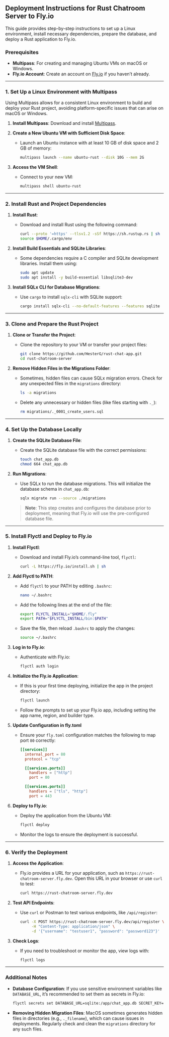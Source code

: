 ## Deployment Instructions for Rust Chatroom Server to Fly.io

This guide provides step-by-step instructions to set up a Linux environment, install necessary dependencies, prepare the database, and deploy a Rust application to Fly.io.

### Prerequisites

- **Multipass**: For creating and managing Ubuntu VMs on macOS or Windows.
- **Fly.io Account**: Create an account on [Fly.io](https://fly.io) if you haven’t already.

---

### 1. Set Up a Linux Environment with Multipass

Using Multipass allows for a consistent Linux environment to build and deploy your Rust project, avoiding platform-specific issues that can arise on macOS or Windows.

1. **Install Multipass**: Download and install [Multipass](https://multipass.run/).

2. **Create a New Ubuntu VM with Sufficient Disk Space**:
   - Launch an Ubuntu instance with at least 10 GB of disk space and 2 GB of memory:

     ```bash
     multipass launch --name ubuntu-rust --disk 10G --mem 2G
     ```

3. **Access the VM Shell**:
   - Connect to your new VM:

     ```bash
     multipass shell ubuntu-rust
     ```

---

### 2. Install Rust and Project Dependencies

1. **Install Rust**:
   - Download and install Rust using the following command:

     ```bash
     curl --proto '=https' --tlsv1.2 -sSf https://sh.rustup.rs | sh
     source $HOME/.cargo/env
     ```

2. **Install Build Essentials and SQLite Libraries**:
   - Some dependencies require a C compiler and SQLite development libraries. Install them using:

     ```bash
     sudo apt update
     sudo apt install -y build-essential libsqlite3-dev
     ```

3. **Install SQLx CLI for Database Migrations**:
   - Use `cargo` to install `sqlx-cli` with SQLite support:

     ```bash
     cargo install sqlx-cli --no-default-features --features sqlite
     ```

---

### 3. Clone and Prepare the Rust Project

1. **Clone or Transfer the Project**:

   - Clone the repository to your VM or transfer your project files:

     ```bash
     git clone https://github.com/HesterG/rust-chat-app.git
     cd rust-chatroom-server
     ```

2. **Remove Hidden Files in the Migrations Folder**:
   - Sometimes, hidden files can cause SQLx migration errors. Check for any unexpected files in the `migrations` directory:

     ```bash
     ls -a migrations
     ```

   - Delete any unnecessary or hidden files (like files starting with `._`):

     ```bash
     rm migrations/._0001_create_users.sql
     ```

---

### 4. Set Up the Database Locally

1. **Create the SQLite Database File**:
   - Create the SQLite database file with the correct permissions:

     ```bash
     touch chat_app.db
     chmod 664 chat_app.db
     ```

2. **Run Migrations**:
   - Use SQLx to run the database migrations. This will initialize the database schema in `chat_app.db`:

     ```bash
     sqlx migrate run --source ./migrations
     ```

   > **Note**: This step creates and configures the database prior to deployment, meaning that Fly.io will use the pre-configured database file.

---

### 5. Install Flyctl and Deploy to Fly.io

1. **Install Flyctl**:
   - Download and install Fly.io’s command-line tool, `flyctl`:

     ```bash
     curl -L https://fly.io/install.sh | sh
     ```

2. **Add Flyctl to PATH**:
   - Add `flyctl` to your PATH by editing `.bashrc`:

     ```bash
     nano ~/.bashrc
     ```

   - Add the following lines at the end of the file:

     ```bash
     export FLYCTL_INSTALL="$HOME/.fly"
     export PATH="$FLYCTL_INSTALL/bin:$PATH"
     ```

   - Save the file, then reload `.bashrc` to apply the changes:

     ```bash
     source ~/.bashrc
     ```

3. **Log in to Fly.io**:
   - Authenticate with Fly.io:

     ```bash
     flyctl auth login
     ```

4. **Initialize the Fly.io Application**:
   - If this is your first time deploying, initialize the app in the project directory:

     ```bash
     flyctl launch
     ```

   - Follow the prompts to set up your Fly.io app, including setting the app name, region, and builder type.

5. **Update Configuration in fly.toml**
   - Ensure your `fly.toml` configuration matches the following to map port `80` correctly:

     ```toml
     [[services]]
       internal_port = 80
       protocol = "tcp"

       [[services.ports]]
         handlers = ["http"]
         port = 80

       [[services.ports]]
         handlers = ["tls", "http"]
         port = 443
     ```

6. **Deploy to Fly.io**:
   - Deploy the application from the Ubuntu VM:

     ```bash
     flyctl deploy
     ```

   - Monitor the logs to ensure the deployment is successful.

---

### 6. Verify the Deployment

1. **Access the Application**:
   - Fly.io provides a URL for your application, such as `https://rust-chatroom-server.fly.dev`. Open this URL in your browser or use `curl` to test:

     ```bash
     curl https://rust-chatroom-server.fly.dev
     ```

2. **Test API Endpoints**:
   - Use `curl` or Postman to test various endpoints, like `/api/register`:

     ```bash
     curl -X POST https://rust-chatroom-server.fly.dev/api/register \
          -H "Content-Type: application/json" \
          -d '{"username": "testuser1", "password": "password123"}'
     ```

3. **Check Logs**:
   - If you need to troubleshoot or monitor the app, view logs with:

     ```bash
     flyctl logs
     ```

---

### Additional Notes

- **Database Configuration**: If you use sensitive environment variables like `DATABASE_URL`, it’s recommended to set them as secrets in Fly.io:

  ```bash
  flyctl secrets set DATABASE_URL=sqlite:/app/chat_app.db SECRET_KEY=your_secret_key
  ```

- **Removing Hidden Migration Files**: MacOS sometimes generates hidden files in directories (e.g., `._filename`), which can cause issues in deployments. Regularly check and clean the `migrations` directory for any such files.